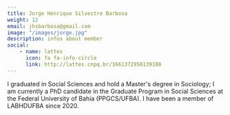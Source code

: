 ```yaml
---
title: Jorge Henrique Silvestre Barbosa
weight: 12
email: jhsbarbosa@gmail.com
image: "/images/jorge.jpg"
description: infos about member
social:
    - name: lattes
      icon: fa fa-info-circle
      link: http://lattes.cnpq.br/1661372950139188
---
```


I graduated in Social Sciences and hold a Master's degree in Sociology; I am currently a PhD candidate in the Graduate Program in Social Sciences at the Federal University of Bahia (PPGCS/UFBA). I have been a member of LABHDUFBA since 2020.
